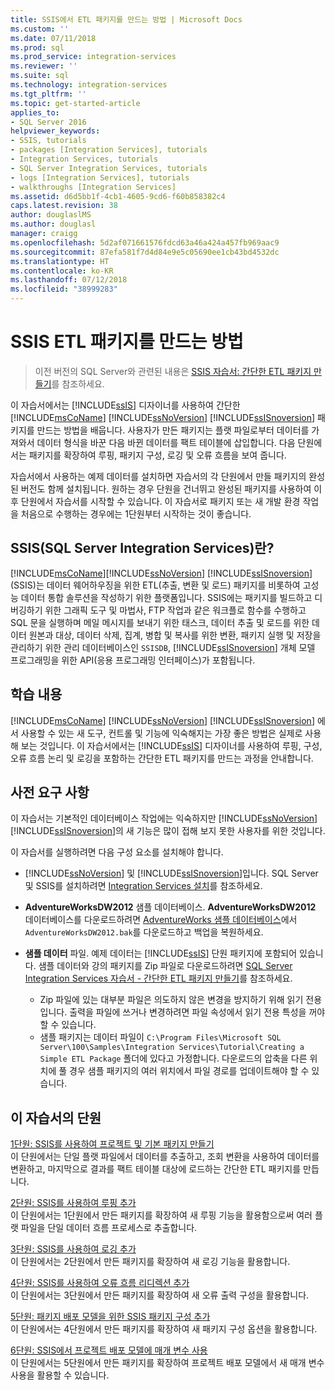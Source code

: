 ```yaml
---
title: SSIS에서 ETL 패키지를 만드는 방법 | Microsoft Docs
ms.custom: ''
ms.date: 07/11/2018
ms.prod: sql
ms.prod_service: integration-services
ms.reviewer: ''
ms.suite: sql
ms.technology: integration-services
ms.tgt_pltfrm: ''
ms.topic: get-started-article
applies_to:
- SQL Server 2016
helpviewer_keywords:
- SSIS, tutorials
- packages [Integration Services], tutorials
- Integration Services, tutorials
- SQL Server Integration Services, tutorials
- logs [Integration Services], tutorials
- walkthroughs [Integration Services]
ms.assetid: d6d5bb1f-4cb1-4605-9cd6-f60b858382c4
caps.latest.revision: 38
author: douglaslMS
ms.author: douglasl
manager: craigg
ms.openlocfilehash: 5d2af071661576fdcd63a46a424a457fb969aac9
ms.sourcegitcommit: 87efa581f7d4d84e9e5c05690ee1cb43bd4532dc
ms.translationtype: HT
ms.contentlocale: ko-KR
ms.lasthandoff: 07/12/2018
ms.locfileid: "38999283"
---
```

# <a name="ssis-how-to-create-an-etl-package"></a>SSIS ETL 패키지를 만드는 방법

 > 이전 버전의 SQL Server와 관련된 내용은 [SSIS 자습서: 간단한 ETL 패키지 만들기](https://msdn.microsoft.com/library/ms169917(SQL.120).aspx)를 참조하세요.

이 자습서에서는 [!INCLUDE[ssIS](../includes/ssis-md.md)] 디자이너를 사용하여 간단한 [!INCLUDE[msCoName](../includes/msconame-md.md)] [!INCLUDE[ssNoVersion](../includes/ssnoversion-md.md)] [!INCLUDE[ssISnoversion](../includes/ssisnoversion-md.md)] 패키지를 만드는 방법을 배웁니다. 사용자가 만든 패키지는 플랫 파일로부터 데이터를 가져와서 데이터 형식을 바꾼 다음 바뀐 데이터를 팩트 테이블에 삽입합니다. 다음 단원에서는 패키지를 확장하여 루핑, 패키지 구성, 로깅 및 오류 흐름을 보여 줍니다.  
  
자습서에서 사용하는 예제 데이터를 설치하면 자습서의 각 단원에서 만들 패키지의 완성된 버전도 함께 설치됩니다. 원하는 경우 단원을 건너뛰고 완성된 패키지를 사용하여 이후 단원에서 자습서를 시작할 수 있습니다. 이 자습서로 패키지 또는 새 개발 환경 작업을 처음으로 수행하는 경우에는 1단원부터 시작하는 것이 좋습니다.  

## <a name="what-is-sql-server-integration-services-ssis"></a>SSIS(SQL Server Integration Services)란?

[!INCLUDE[msCoName](../includes/msconame-md.md)][!INCLUDE[ssNoVersion](../includes/ssnoversion-md.md)] [!INCLUDE[ssISnoversion](../includes/ssisnoversion-md.md)] (SSIS)는 데이터 웨어하우징을 위한 ETL(추출, 변환 및 로드) 패키지를 비롯하여 고성능 데이터 통합 솔루션을 작성하기 위한 플랫폼입니다. SSIS에는 패키지를 빌드하고 디버깅하기 위한 그래픽 도구 및 마법사, FTP 작업과 같은 워크플로 함수를 수행하고 SQL 문을 실행하며 메일 메시지를 보내기 위한 태스크, 데이터 추출 및 로드를 위한 데이터 원본과 대상, 데이터 삭제, 집계, 병합 및 복사를 위한 변환, 패키지 실행 및 저장을 관리하기 위한 관리 데이터베이스인 `SSISDB`, [!INCLUDE[ssISnoversion](../includes/ssisnoversion-md.md)] 개체 모델 프로그래밍을 위한 API(응용 프로그래밍 인터페이스)가 포함됩니다.  

## <a name="what-you-learn"></a>학습 내용  
[!INCLUDE[msCoName](../includes/msconame-md.md)] [!INCLUDE[ssNoVersion](../includes/ssnoversion-md.md)] [!INCLUDE[ssISnoversion](../includes/ssisnoversion-md.md)] 에서 사용할 수 있는 새 도구, 컨트롤 및 기능에 익숙해지는 가장 좋은 방법은 실제로 사용해 보는 것입니다. 이 자습서에서는 [!INCLUDE[ssIS](../includes/ssis-md.md)] 디자이너를 사용하여 루핑, 구성, 오류 흐름 논리 및 로깅을 포함하는 간단한 ETL 패키지를 만드는 과정을 안내합니다.  
  
## <a name="prerequisites"></a>사전 요구 사항  
이 자습서는 기본적인 데이터베이스 작업에는 익숙하지만 [!INCLUDE[ssNoVersion](../includes/ssnoversion-md.md)] [!INCLUDE[ssISnoversion](../includes/ssisnoversion-md.md)]의 새 기능은 많이 접해 보지 못한 사용자를 위한 것입니다.  

이 자습서를 실행하려면 다음 구성 요소를 설치해야 합니다.  
  
-   [!INCLUDE[ssNoVersion](../includes/ssnoversion-md.md)] 및 [!INCLUDE[ssISnoversion](../includes/ssisnoversion-md.md)]입니다. SQL Server 및 SSIS를 설치하려면 [Integration Services 설치](install-windows/install-integration-services.md)를 참조하세요.

-   **AdventureWorksDW2012** 샘플 데이터베이스. **AdventureWorksDW2012** 데이터베이스를 다운로드하려면 [AdventureWorks 샘플 데이터베이스](https://github.com/Microsoft/sql-server-samples/releases/tag/adventureworks)에서 `AdventureWorksDW2012.bak`를 다운로드하고 백업을 복원하세요.  

-   **샘플 데이터** 파일. 예제 데이터는 [!INCLUDE[ssIS](../includes/ssis-md.md)] 단원 패키지에 포함되어 있습니다. 샘플 데이터와 강의 패키지를 Zip 파일로 다운로드하려면 [SQL Server Integration Services 자습서 - 간단한 ETL 패키지 만들기](https://www.microsoft.com/download/details.aspx?id=56827)를 참조하세요.

    - Zip 파일에 있는 대부분 파일은 의도하지 않은 변경을 방지하기 위해 읽기 전용입니다. 출력을 파일에 쓰거나 변경하려면 파일 속성에서 읽기 전용 특성을 꺼야 할 수 있습니다.
    - 샘플 패키지는 데이터 파일이 `C:\Program Files\Microsoft SQL Server\100\Samples\Integration Services\Tutorial\Creating a Simple ETL Package` 폴더에 있다고 가정합니다. 다운로드의 압축을 다른 위치에 풀 경우 샘플 패키지의 여러 위치에서 파일 경로를 업데이트해야 할 수 있습니다.

## <a name="lessons-in-this-tutorial"></a>이 자습서의 단원  
[1단원: SSIS를 사용하여 프로젝트 및 기본 패키지 만들기](../integration-services/lesson-1-create-a-project-and-basic-package-with-ssis.md)  
이 단원에서는 단일 플랫 파일에서 데이터를 추출하고, 조회 변환을 사용하여 데이터를 변환하고, 마지막으로 결과를 팩트 테이블 대상에 로드하는 간단한 ETL 패키지를 만듭니다.  
  
[2단원: SSIS를 사용하여 루핑 추가](../integration-services/lesson-2-adding-looping-with-ssis.md)  
이 단원에서는 1단원에서 만든 패키지를 확장하여 새 루핑 기능을 활용함으로써 여러 플랫 파일을 단일 데이터 흐름 프로세스로 추출합니다.  
  
[3단원: SSIS를 사용하여 로깅 추가](../integration-services/lesson-3-add-logging-with-ssis.md)  
이 단원에서는 2단원에서 만든 패키지를 확장하여 새 로깅 기능을 활용합니다.  
  
[4단원: SSIS를 사용하여 오류 흐름 리디렉션 추가](../integration-services/lesson-4-add-error-flow-redirection-with-ssis.md)  
이 단원에서는 3단원에서 만든 패키지를 확장하여 새 오류 출력 구성을 활용합니다.  
  
[5단원: 패키지 배포 모델을 위한 SSIS 패키지 구성 추가](../integration-services/lesson-5-add-ssis-package-configurations-for-the-package-deployment-model.md)  
이 단원에서는 4단원에서 만든 패키지를 확장하여 새 패키지 구성 옵션을 활용합니다.  
  
[6단원: SSIS에서 프로젝트 배포 모델에 매개 변수 사용](../integration-services/lesson-6-using-parameters-with-the-project-deployment-model-in-ssis.md)  
이 단원에서는 5단원에서 만든 패키지를 확장하여 프로젝트 배포 모델에서 새 매개 변수 사용을 활용할 수 있습니다.  
  
  
  

